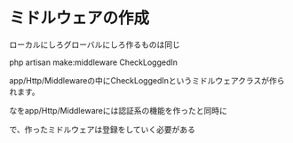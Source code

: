 # ミドルウェアの作成


ローカルにしろグローバルにしろ作るものは同じ



php artisan make:middleware CheckLoggedIn




app/Http/Middlewareの中にCheckLoggedInというミドルウェアクラスが作られます。

なをapp/Http/Middlewareには認証系の機能を作ったと同時に


で、作ったミドルウェアは登録をしていく必要がある